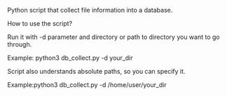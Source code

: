 Python script that collect file information into a database.

How to use the script?

Run it with -d parameter and directory or path to directory you want to go through.

Example:
python3 db_collect.py -d your_dir

Script also understands absolute paths, so you can specify it.

Example:python3 db_collect.py -d /home/user/your_dir
